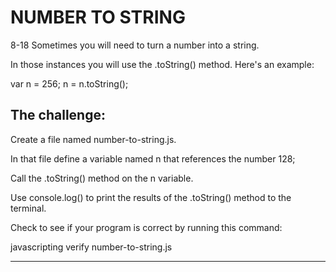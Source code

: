 # NUMBER TO STRING
8-18
Sometimes you will need to turn a number into a string.

In those instances you will use the .toString() method. Here's an example:

var n = 256;
n = n.toString();

## The challenge:

Create a file named number-to-string.js.

In that file define a variable named n that references the number 128;

Call the .toString() method on the n variable.

Use console.log() to print the results of the .toString() method to the terminal.

Check to see if your program is correct by running this command:

javascripting verify number-to-string.js

-------------------